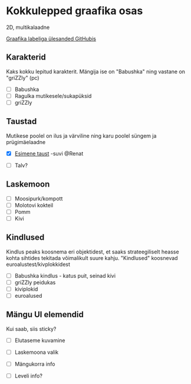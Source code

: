 # Kokkulepped graafika osas

2D, multikalaadne

[Graafika labeliga ülesanded GitHubis](https://github.com/tluhk/rif21-MM-praktika-2/issues?q=label%3AGraafika+)

## Karakterid

Kaks kokku lepitud karakterit. Mängija ise on "Babushka" ning vastane on "griZZly" (pc)

- [ ] Babushka
- [ ] Ragulka mutikesele/sukapüksid  
- [ ] griZZly  

## Taustad

Mutikese poolel on ilus ja värviline ning karu poolel süngem ja prügimäelaadne

- [x] [Esimene taust](https://github.com/tluhk/rif21-MM-praktika-2/blob/master/Kujunduselemendid/Taust/Map_01.png) -suvi @Renat  
- [ ] Talv? 


## Laskemoon 
- [ ] Moosipurk/kompott  
- [ ] Molotovi kokteil
- [ ] Pomm
- [ ] Kivi

## Kindlused 

Kindlus peaks koosnema eri objektidest, et saaks strateegiliselt heasse kohta sihtides tekitada võimalikult suure kahju. "Kindlused" koosnevad euroalustest/kivplokkidest

- [ ] Babushka kindlus - katus puit, seinad kivi   
- [ ] griZZly peidukas
- [ ] kiviplokid
- [ ] euroalused

## Mängu UI elemendid 

Kui saab, siis sticky?

- [ ] Elutaseme kuvamine
- [ ] Laskemoona valik
- [ ] Mängukorra info
- [ ] Leveli info? 


